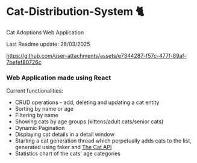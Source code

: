 # Cat-Distribution-System 🐈

Cat Adoptions Web Application

Last Readme update: 28/03/2025

https://github.com/user-attachments/assets/e7344287-f57c-477f-89af-7befef80726c


### Web Application made using React

Current functionalities:
- CRUD operations - add, deleting and updating a cat entity
- Sorting by name or age
- Filtering by name
- Showing cats by age groups (kittens/adult cats/senior cats)
- Dynamic Pagination
- Displaying cat details in a detail window
- Starting a cat generation thread which perpetually adds cats to the list, generated using faker and [The Cat API](https://thecatapi.com/)
- Statistics chart of the cats' age categories
